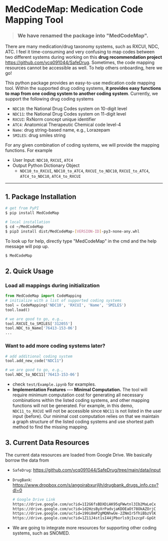 # MedCodeMap: Medication Code Mapping Tool

> ### We have renamed the package into "MedCodeMap".

There are many medication/drug taxonomy systems, such as RXCUI, NDC, ATC. I feel it time-consuming and very confusing to map codes between two different systems during working on this **drug recommendation project** https://github.com/ycq091044/SafeDrug. Sometimes, the code mapping resources cannot be accessible as well. To help others onboarding, here we go!

This python package provides an easy-to-use medication code mapping tool. Within the supported drug coding systems, **it provides easy functions to map from one coding system to another coding system**. Currently, we support the following drug coding systems
- ```NDC10```: the National Drug Codes system on 10-digit level
- ```NDC11```: the National Drug Codes system on 11-digit level
- ```RXCUI```: RxNorm concept unique identifier
- ```ATC4```: Anatomical Therapeutic Chemical code level-4
- ```Name```: drug string-based name, e.g., Lorazepam
- ```SMILES```: drug smiles string

For any given combination of coding systems, we will provide the mapping functions. For example
- User Input: ```NDC10```, ```RXCUI```, ```ATC4```
- Output Python Dictionary Object
    - ```NDC10_to_RXCUI```, ```NDC10_to_ATC4```, ```RXCUI_to_NDC10```, ```RXCUI_to_ATC4```, ```ATC4_to_NDC10```, ```ATC4_to_RXCUI```
---
## 1. Package Installation

```bash
# get from PyPI
$ pip install MedCodeMap
```
```bash
# local installation
$ cd ~/MedCodeMap
$ pip3 install dist/MedCodeMap-[VERSION-ID]-py3-none-any.whl
```
To look up for help, directly type "MedCodeMap" in the cmd and the help message will pop up.
```bash
$ MedCodeMap
```
## 2. Quick Usage
### Load all mappings during initialization
```python
from MedCodeMap import CodeMapping
# initialize with a list of supported coding systems
tool = CodeMapping('NDC10', 'RXCUI', 'Name', 'SMILES')
tool.load()

# we are good to go, e.g.,
tool.RXCUI_to_SMILES['312055']
tool.NDC_to_Name['76413-153-06']
...
```
### Want to add more coding systems later?
```python
# add additional coding system
tool.add_new_code("NDC11")

# we are good to go, e.g.,
tool.NDC_to_NDC11['76413-153-06']
```
- check ```test/Example.ipynb``` for examples.
- **Implementation Features --- Minimal Computation.** The tool will require minimum computation cost for generating all necessary combinations within the listed coding systems, and other mapping functions will not be generated. For example, in this demo, ```NDC11_to_RXCUI``` will not be accessible since ```NDC11``` is not listed in the user input (before). Our minimal cost computation relies on that we maintain a graph structure of the listed coding systems and use shortest path method to find the missing mapping.


## 3. Current Data Resources
The current data resources are loaded from Google Drive. We basically borrow the data from
- ```SafeDrug```: https://github.com/ycq091044/SafeDrug/tree/main/data/input
- ```DrugBank```: https://www.dropbox.com/s/angoirabxurjljh/drugbank_drugs_info.csv?dl=0
    
    ```bash
    # Google Drive Link
    https://drive.google.com/uc?id=1I2G6fsBDXDiAK95qFWwtnl3Ib2MaLeCx
    https://drive.google.com/uc?id=1d2HzsByXrPadvjaKDOEaOt78OkAZOrjC
    https://drive.google.com/uc?id=199i8mP2gMQNhwUe-2ZNmIr5fhiBbzVlK
    https://drive.google.com/uc?id=1Z11J4st1sI44jPborls9jIxzcpF-GpGt
    ```

- We are going to integrate more resources for supporting other coding systems, such as SNOMED.
